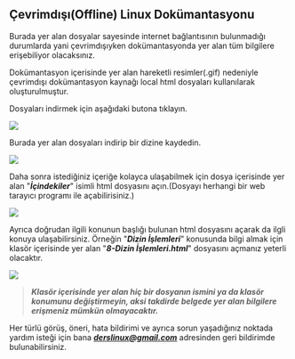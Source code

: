 ﻿Çevrimdışı(Offline) Linux Dokümantasyonu
-
Burada yer alan dosyalar sayesinde internet bağlantısının bulunmadığı durumlarda yani çevrimdışıyken dokümantasyonda yer alan tüm bilgilere erişebiliyor olacaksınız.

Dokümantasyon içerisinde yer alan hareketli resimler(.gif) nedeniyle çevrimdışı dokümantasyon kaynağı local html dosyaları kullanılarak oluşturulmuştur. 

Dosyaları indirmek için aşağıdaki butona tıklayın.

<a href="https://mega.nz/#F!Ag5wha7C!pgvAL3jwWpgRBSNs2M8uUQ" target="_blank">
<img src="https://raw.githubusercontent.com/taylanbildik/Linux_Dersleri/master/img/Ana%20Sayfa/button.png">
</a>

Burada yer alan dosyaları indirip bir dizine kaydedin.

<p>
  <img src="https://raw.githubusercontent.com/taylanbildik/Linux_Dersleri/master/%C3%87evrimd%C4%B1%C5%9F%C4%B1%20Linux%20Dok%C3%BCmantasyonu/img/Ana%20Sayfa/1.png">
</p>

Daha sonra istediğiniz içeriğe kolayca ulaşabilmek için dosya içerisinde yer alan "***İçindekiler***" isimli html dosyasını açın.(Dosyayı herhangi bir web tarayıcı programı ile açabilirisiniz.)
<p>
  <img src="https://raw.githubusercontent.com/taylanbildik/Linux_Dersleri/master/%C3%87evrimd%C4%B1%C5%9F%C4%B1%20Linux%20Dok%C3%BCmantasyonu/img/Ana%20Sayfa/local.gif">
</p>

Ayrıca doğrudan ilgili konunun başlığı bulunan html dosyasını açarak da ilgli konuya ulaşabilirsiniz. 
Örneğin "***Dizin İşlemleri***" konusunda bilgi almak için klasör içerisinde yer alan "***8-Dizin İşlemleri.html***" dosyasını açmanız yeterli olacaktır.
<p>
  <img src="https://raw.githubusercontent.com/taylanbildik/Linux_Dersleri/master/%C3%87evrimd%C4%B1%C5%9F%C4%B1%20Linux%20Dok%C3%BCmantasyonu/img/Ana%20Sayfa/2.png">
</p>

> ***Klasör içerisinde yer alan hiç bir dosyanın ismini ya da klasör konumunu değiştirmeyin, aksi takdirde belgede yer alan bilgilere erişmeniz mümkün olmayacaktır.***

Her türlü görüş, öneri, hata bildirimi ve ayrıca sorun yaşadığınız noktada yardım isteği için bana ***derslinux@gmail.com*** adresinden geri bildirimde bulunabilirsiniz.

